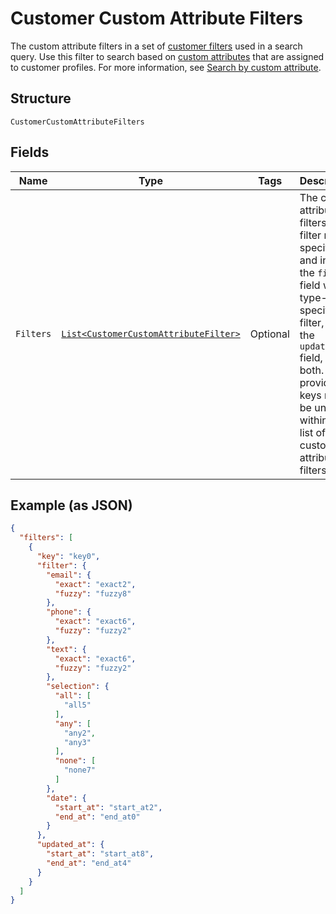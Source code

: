 
# Customer Custom Attribute Filters

The custom attribute filters in a set of [customer filters](../../doc/models/customer-filter.md) used in a search query. Use this filter
to search based on [custom attributes](../../doc/models/custom-attribute.md) that are assigned to customer profiles. For more information, see
[Search by custom attribute](https://developer.squareup.com/docs/customers-api/use-the-api/search-customers#search-by-custom-attribute).

## Structure

`CustomerCustomAttributeFilters`

## Fields

| Name | Type | Tags | Description | Getter |
|  --- | --- | --- | --- | --- |
| `Filters` | [`List<CustomerCustomAttributeFilter>`](../../doc/models/customer-custom-attribute-filter.md) | Optional | The custom attribute filters. Each filter must specify `key` and include the `filter` field with a type-specific filter,<br>the `updated_at` field, or both. The provided keys must be unique within the list of custom attribute filters. | List<CustomerCustomAttributeFilter> getFilters() |

## Example (as JSON)

```json
{
  "filters": [
    {
      "key": "key0",
      "filter": {
        "email": {
          "exact": "exact2",
          "fuzzy": "fuzzy8"
        },
        "phone": {
          "exact": "exact6",
          "fuzzy": "fuzzy2"
        },
        "text": {
          "exact": "exact6",
          "fuzzy": "fuzzy2"
        },
        "selection": {
          "all": [
            "all5"
          ],
          "any": [
            "any2",
            "any3"
          ],
          "none": [
            "none7"
          ]
        },
        "date": {
          "start_at": "start_at2",
          "end_at": "end_at0"
        }
      },
      "updated_at": {
        "start_at": "start_at8",
        "end_at": "end_at4"
      }
    }
  ]
}
```

